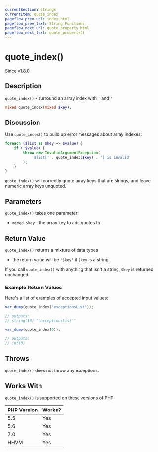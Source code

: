 ```yaml
---
currentSection: strings
currentItem: quote_index
pageflow_prev_url: index.html
pageflow_prev_text: String Functions
pageflow_next_url: quote_property.html
pageflow_next_text: quote_property()
---
```


# quote_index()

<div class="callout info" markdown="1">
Since v1.8.0
</div>

## Description

`quote_index()` - surround an array index with `'` and `'`

```php
mixed quote_index(mixed $key);
```

## Discussion

Use `quote_index()` to build up error messages about array indexes:

```php
foreach ($list as $key => $value) {
    if (!$value) {
        throw new InvalidArgumentException(
            '$list[' . quote_index($key) . '] is invalid'
        );
    }
}
```

`quote_index()` will correctly quote array keys that are strings, and leave numeric array keys unquoted.

## Parameters

`quote_index()` takes one parameter:

* `mixed $key` - the array key to add quotes to

## Return Value

`quote_index()` returns a mixture of data types

* the return value will be `'$key'` if `$key` is a string

If you call `quote_index()` with anything that isn't a string, `$key` is returned unchanged.

### Example Return Values

Here's a list of examples of accepted input values:

```php
var_dump(quote_index("exceptionsList"));

// outputs:
// string(16) "'exceptionsList'"
```

```php
var_dump(quote_index(0));

// outputs:
// int(0)
```

## Throws

`quote_index()` does not throw any exceptions.

## Works With

`quote_index()` is supported on these versions of PHP:

PHP Version | Works?
------------|-------
5.5 | Yes
5.6 | Yes
7.0 | Yes
HHVM | Yes
